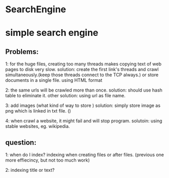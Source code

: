 # SearchEngine
simple search engine
===
Problems:
---
1: for the huge files, creating too many threads makes copying text of web pages to disk very slow.
solution: create the first link's threads and crawl simultaneously.(keep those threads connect to the TCP always.)
or   store documents in a single file. using HTML format <DOC> </DOC>

2: the same urls will be crawled more than once.
   solution: should use hash table to eliminate it.
	 other solution: using url as file name.
	 
3: add images (what kind of way to store )
   solution: simply store image as png which is linked in txt file. ()  
   
4:  when crawl a website, it might fail and will stop program.
   solutoin: using stable websites, eg. wikipedia.
   

question:
---
1:  when do I index? indexing when creating files or after files. (previous one more effiecincy, but not too much work)

2:  indexing title or text?



